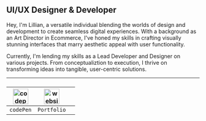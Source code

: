 ## UI/UX Designer & Developer
Hey, I'm Lillian, a versatile individual blending the worlds of design and development to create seamless digital experiences. With a background as an Art Director in Ecommerce, I've honed my skills in crafting visually stunning interfaces that marry aesthetic appeal with user functionality. 

Currently, I'm lending my skills as a Lead Developer and Designer on various projects. From conceptualiztion to execution, I thrive on transforming ideas into tangible, user-centric solutions. 

---
###

| [<img src='https://cdn.jsdelivr.net/npm/simple-icons@3.0.1/icons/codepen.svg' alt='codepen' height='40'>](https://codepen.io/Lillian-Benton)        | [<img src='https://cdn.jsdelivr.net/npm/simple-icons@3.0.1/icons/icloud.svg' alt='website' height='40'>](portfolio)          |   |
| ------------- |:-------------:| -----:|
| `codePen`      | `Portfolio` |  |



<!--GITHUB_ACTIVITY:{"rows": 5, "raw": true}-->